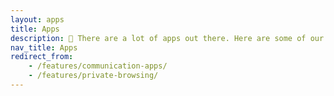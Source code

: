 ```yaml
---
layout: apps
title: Apps
description: 📱 There are a lot of apps out there. Here are some of our favorites.
nav_title: Apps
redirect_from: 
    - /features/communication-apps/
    - /features/private-browsing/
---
```

